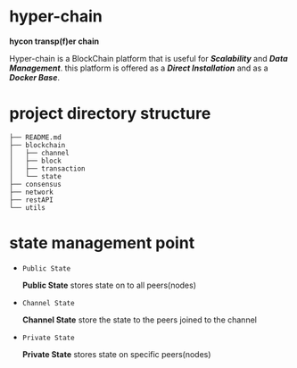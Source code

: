 # hyper-chain

**hycon transp(f)er chain**

Hyper-chain is a BlockChain platform that is useful for ***Scalability*** and ***Data Management***. this platform is offered as a ***Direct Installation*** and as a ***Docker Base***.

# project directory structure

```
├── README.md
├── blockchain
│   ├── channel
│   ├── block
│   ├── transaction
│   └── state
├── consensus
├── network
├── restAPI
└── utils
```

# state management point



* ```Public State```

  **Public State** stores state on to all peers(nodes)

* ```Channel State```

  **Channel State** store the state to the peers joined to the channel

* ```Private State```

  **Private State** stores state on specific peers(nodes)
